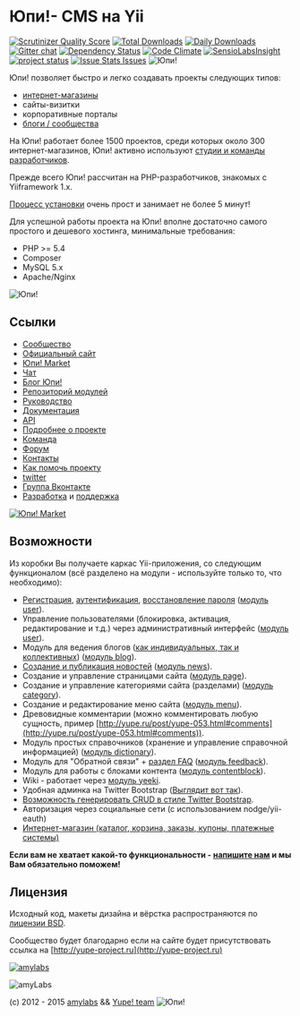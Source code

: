 Юпи!- CMS на Yii
=================

[![Scrutinizer Quality Score](https://scrutinizer-ci.com/g/yupe/yupe/badges/quality-score.png?s=7530a908ed160af10407a051474a9064325510cc)](https://scrutinizer-ci.com/g/yupe/yupe/)
[![Total Downloads](https://poser.pugx.org/yupe/yupe/downloads.png)](https://packagist.org/packages/yupe/yupe)
[![Daily Downloads](https://poser.pugx.org/yupe/yupe/d/daily.png)](https://packagist.org/packages/yupe/yupe)
[![Gitter chat](https://badges.gitter.im/yupe/yupe.png)](https://gitter.im/yupe/yupe)
[![Dependency Status](https://www.versioneye.com/user/projects/52fc8213ec1375edd50002b8/badge.png)](https://www.versioneye.com/user/projects/52fc8213ec1375edd50002b8)
[![Code Climate](https://codeclimate.com/github/yupe/yupe.png)](https://codeclimate.com/github/yupe/yupe)
[![SensioLabsInsight](https://insight.sensiolabs.com/projects/bc6a0620-0bc7-4bb8-9e80-02e586fd1b87/mini.png)](https://insight.sensiolabs.com/projects/bc6a0620-0bc7-4bb8-9e80-02e586fd1b87)
[![project status](http://stillmaintained.com/yupe/yupe.png)](http://stillmaintained.com/yupe/yupe)
[![Issue Stats Issues](http://issuestats.com/github/yupe/yupe/badge/issue)](http://issuestats.com/github/yupe/yupe)
![Юпи!](http://amylabs.ru/assets/196fa697/images/Head_browser.png)

Юпи! позволяет быстро и легко создавать проекты следующих типов:

* [интернет-магазины](http://yupe-project.ru/ecommerce)
* сайты-визитки
* корпоративные порталы
* [блоги / сообщества](http://yupe-project.ru/community)


На Юпи! работает более 1500 проектов, среди которых около 300 интернет-магазинов, Юпи! активно используют [студии и команды разработчиков](http://yupe-project.ru/partners).

Прежде всего Юпи! рассчитан на PHP-разработчиков, знакомых с Yiiframework 1.x.

[Процесс установки](http://docs.yupe.ru/install/) очень прост и занимает не более 5 минут!

Для успешной работы проекта на Юпи! вполне достаточно самого простого и дешевого хостинга, минимальные требования:


* PHP >= 5.4
* Composer
* MySQL 5.x
* Apaсhe/Nginx

![Юпи!](http://amylabs.ru/web/images/shop/yupe-shop.png)


Ссылки
------
* [Сообщество](http://yupe.ru/)
* [Официальный сайт](http://yupe-project.ru/)
* [Юпи! Market](http://yupe.ru/marketplace)
* [Чат](http://gitter.im/yupe/yupe)
* [Блог Юпи!](http://yupe.ru/blogs/yupe-mini-cms-yii)
* [Репозиторий модулей](https://github.com/yupe/yupe-ext)
* [Руководство](http://guides-v1.yupe-project.ru/)
* [Документация](http://docs.yupe.ru/)
* [API](http://api.yupe.ru/)
* [Подробнее о проекте](http://yupe-project.ru/about)
* [Команда](http://docs.yupe.ru/team/)
* [Форум](http://talk.yupe.ru/)
* [Контакты](http://yupe.ru/contacts)
* [Как помочь проекту](http://docs.yupe.ru/assistance.project/)
* [twitter](https://twitter.com/#!/YupeCms)
* [Группа Вконтакте](https://vk.com/yupecms)
* [Разработка](http://yupe-project.ru/service/development) и [поддержка](http://yupe-project.ru/service/support)

[![Юпи! Market](http://yupe.ru/uploads/blogs/a0301fdec876e23050ff3d312d97ee88.png)](http://yupe.ru/marketplace)

Возможности
-----------

Из коробки Вы получаете каркас Yii-приложения, со следующим функционалом (всё разделено на модули - используйте только то, что необходимо):

* [Регистрация](http://yupe.ru/registration), [аутентификация](http://yupe.ru/login), [восстановление пароля](http://yupe.ru/recovery) ([модуль user](https://github.com/yupe/yupe/tree/master/protected/modules/user)).
* Управление пользователями (блокировка, активация, редактирование и т.д.) через административный интерфейс ([модуль user](https://github.com/yupe/yupe/tree/master/protected/modules/user)).
* Модуль для ведения блогов ([как индивидуальных, так и коллективных](http://yupe.ru/blogs/yupe-mini-cms-yii)) ([модуль blog](https://github.com/yupe/yupe/tree/master/protected/modules/blog)).
* [Создание и публикация новостей](http://yupe.ru/story/ocherednoy-sayt-na-yupi) ([модуль news](https://github.com/yupe/yupe/tree/master/protected/modules/news)).
* Создание и управление страницами сайта ([модуль page](https://github.com/yupe/yupe/tree/master/protected/modules/page)).
* Создание и управление категориями сайта (разделами) ([модуль category](https://github.com/yupe/yupe/tree/master/protected/modules/category)).
* Создание и редактирование меню сайта ([модуль menu](https://github.com/yupe/yupe/tree/master/protected/modules/menu)).
* Древовидные комментарии (можно комментировать любую сущность, пример [http://yupe.ru/post/yupe-053.html#comments](http://yupe.ru/post/yupe-053.html#comments)).
* Модуль простых справочников (хранение и управление справочной информацией) ([модуль dictionary](https://github.com/yupe/yupe/tree/master/protected/modules/dictionary)).
* Модуль для "Обратной связи" + [раздел FAQ](http://yupe.ru/faq) ([модуль feedback](https://github.com/yupe/yupe/tree/master/protected/modules/feedback)).
* Модуль для работы с блоками контента ([модуль contentblock](https://github.com/yupe/yupe/tree/master/protected/modules/contentblock)).
* Wiki - работает через [модуль yeeki](http://rmcreative.ru/blog/post/yeeki).
* Удобная админка на Twitter Bootstrap  ([Выглядит вот так](http://yupe.ru/albums/5)).
* [Возможность генерировать CRUD в стиле Twitter Bootstrap](https://github.com/yupe/yupe/tree/master/protected/modules/yupe/extensions/yupe).
* Авторизация через социальные сети (с использованием nodge/yii-eauth)
* [Интернет-магазин (каталог, корзина, заказы, купоны, платежные системы)](http://yupe-project.ru/ecommerce)

**Если вам не хватает какой-то функциональности - [напишите нам](http://amylabs.ru/contact) и мы Вам обязательно поможем!**


Лицензия
--------

Исходный код, макеты дизайна и вёрстка распространяются по [лицензии BSD](http://ru.wikipedia.org/wiki/%D0%9B%D0%B8%D1%86%D0%B5%D0%BD%D0%B7%D0%B8%D1%8F_BSD).

Сообщество будет благодарно если на сайте будет присутствовать ссылка на [http://yupe-project.ru](http://yupe-project.ru)


[![amylabs](http://yupe-project.ru/web/images/yupe/amylabs.jpg)](http://amylabs.ru)

![amyLabs](http://amylabs.ru/assets/196fa697/images/logo1.png)


(c) 2012 - 2015 [amylabs](http://amylabs.ru) && [Yupe! team](http://yupe.ru/)  ![Юпи!](http://yupe.ru/web/images/logo.png)
